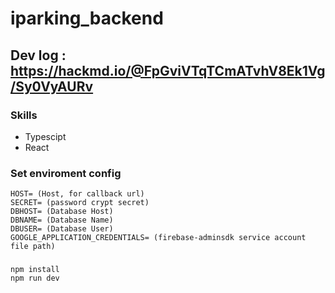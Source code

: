 # iparking_backend

## Dev log : https://hackmd.io/@FpGviVTqTCmATvhV8Ek1Vg/Sy0VyAURv

### Skills
+ Typescipt
+ React

### Set enviroment config
    HOST= (Host, for callback url)
    SECRET= (password crypt secret)
    DBHOST= (Database Host)
    DBNAME= (Database Name)
    DBUSER= (Database User)
    GOOGLE_APPLICATION_CREDENTIALS= (firebase-adminsdk service account file path)
### 
    npm install
    npm run dev
    
